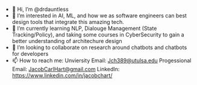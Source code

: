 - 👋 Hi, I’m @drdauntless
- 👀 I’m interested in AI, ML, and how we as software engineers can best design tools that integrate this amazing tech.
- 🌱 I’m currently learning NLP, Dialouge Management (State Tracking/Policy), and taking some courses in CyberSecurity to gain a better understanding of architechure design
- 💞️ I’m looking to collaborate on research around chatbots and chatbots for developers
- 📫 How to reach me:
      Unviersity Email: Jch389@utulsa.edu
      Progessional Email: JacobCarlHart@gmail.com
      LinkedIn: https://www.linkedin.com/in/jacobchart/

